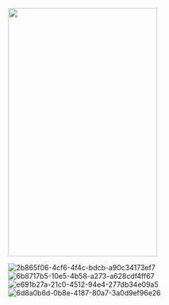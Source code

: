 <img src="[bc31f734-21fa-44fe-8cf3-14b4568de1d1](https://github.com/Bharat7017/Trivia-Game-App/assets/82909291/30c875d5-61d5-415a-9988-384f6c16925e)" width="300" height="500"/>

![2b865f06-4cf6-4f4c-bdcb-a90c34173ef7](https://github.com/Bharat7017/Trivia-Game-App/assets/82909291/044c8be4-9f9d-434f-bac7-0289808195d6)
![6b8717b5-10e5-4b58-a273-a628cdf4ff67](https://github.com/Bharat7017/Trivia-Game-App/assets/82909291/f16d5481-40f1-4a06-bb40-c8a507dd36ee)
![e691b27a-21c0-4512-94e4-277db34e09a5](https://github.com/Bharat7017/Trivia-Game-App/assets/82909291/869d8230-9a50-41ca-9710-f01abf4d99f3)
![6d8a0b6d-0b8e-4187-80a7-3a0d9ef96e26](https://github.com/Bharat7017/Trivia-Game-App/assets/82909291/3fe14398-558b-4efb-a8be-8a868bcdd5c1)
